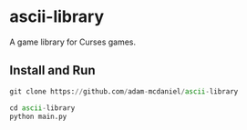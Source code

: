 # ascii-library
A game library for Curses games.

## Install and Run
```python
git clone https://github.com/adam-mcdaniel/ascii-library

cd ascii-library
python main.py
```
